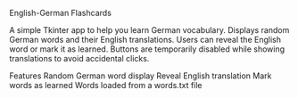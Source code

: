 English-German Flashcards

A simple Tkinter app to help you learn German vocabulary. Displays random German words and their English translations. Users can reveal the English word or mark it as learned. Buttons are temporarily disabled while showing translations to avoid accidental clicks.

Features
Random German word display
Reveal English translation
Mark words as learned
Words loaded from a words.txt file
